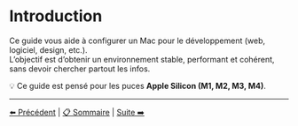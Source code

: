 # Introduction

Ce guide vous aide à configurer un Mac pour le développement (web, logiciel, design, etc.).  
L’objectif est d’obtenir un environnement stable, performant et cohérent, sans devoir chercher partout les infos.

💡 Ce guide est pensé pour les puces **Apple Silicon (M1, M2, M3, M4)**.

---

[⬅️ Précédent](./README.md) | [📋 Sommaire](./README.md) | [Suite ➡️](./01-installation.md)
